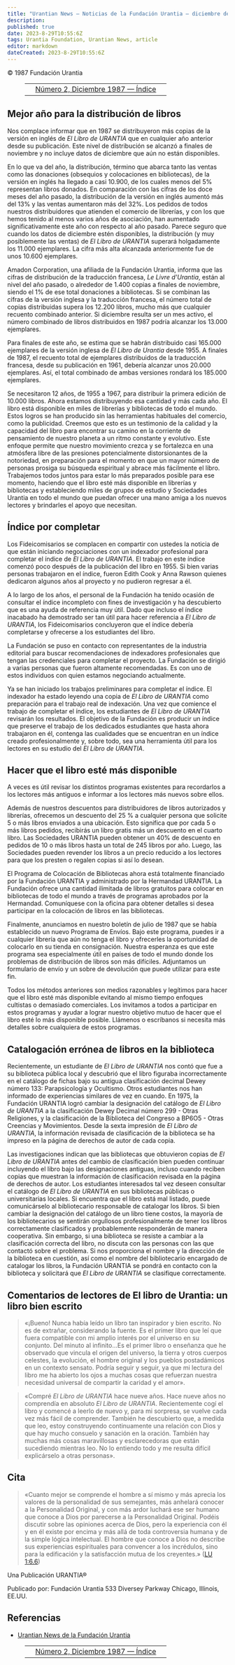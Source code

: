```yaml
---
title: "Urantian News — Noticias de la Fundación Urantia — diciembre de 1987"
description: 
published: true
date: 2023-8-29T10:55:6Z
tags: Urantia Foundation, Urantian News, article
editor: markdown
dateCreated: 2023-8-29T10:55:6Z
---
```


<p class="v-card v-sheet theme--light grey lighten-3 px-2">© 1987 Fundación Urantia</p>
<figure class="table chapter-navigator">
  <table>
    <tbody>
      <tr>
        <td>
        </td>
        <td>
        <a href="/es/index/articles_uf_urantian#número-2-diciembre-1987">
          <span class="mdi mdi-book-open-variant"></span><span class="pl-2">Número 2, Diciembre 1987 — Índice</span>
        </a>
        </td>
        <td>
        </td>
      </tr>
    </tbody>
  </table>
</figure>




## Mejor año para la distribución de libros

Nos complace informar que en 1987 se distribuyeron más copias de la versión en inglés de _El Libro de URANTIA_ que en cualquier año anterior desde su publicación. Este nivel de distribución se alcanzó a finales de noviembre y no incluye datos de diciembre que aún no están disponibles.

En lo que va del año, la distribución, término que abarca tanto las ventas como las donaciones (obsequios y colocaciones en bibliotecas), de la versión en inglés ha llegado a casi 10.900, de los cuales menos del 5% representan libros donados. En comparación con las cifras de los doce meses del año pasado, la distribución de la versión en inglés aumentó más del 13% y las ventas aumentaron más del 32%. Los pedidos de todos nuestros distribuidores que atienden el comercio de librerías, y con los que hemos tenido al menos varios años de asociación, han aumentado significativamente este año con respecto al año pasado. Parece seguro que cuando los datos de diciembre estén disponibles, la distribución (y muy posiblemente las ventas) de _El Libro de URANTIA_ superará holgadamente los 11.000 ejemplares. La cifra más alta alcanzada anteriormente fue de unos 10.600 ejemplares.

Amadon Corporation, una afiliada de la Fundación Urantia, informa que las cifras de distribución de la traducción francesa, _Le Livre d'Urantia_, están al nivel del año pasado, o alrededor de 1.400 copias a finales de noviembre, siendo el 1% de ese total donaciones a bibliotecas. Si se combinan las cifras de la versión inglesa y la traducción francesa, el número total de copias distribuidas supera los 12.200 libros, mucho más que cualquier recuento combinado anterior. Si diciembre resulta ser un mes activo, el número combinado de libros distribuidos en 1987 podría alcanzar los 13.000 ejemplares.

Para finales de este año, se estima que se habrán distribuido casi 165.000 ejemplares de la versión inglesa de _El Libro de Urantia_ desde 1955. A finales de 1987, el recuento total de ejemplares distribuidos de la traducción francesa, desde su publicación en 1961, debería alcanzar unos 20.000 ejemplares. Así, el total combinado de ambas versiones rondará los 185.000 ejemplares.

Se necesitaron 12 años, de 1955 a 1967, para distribuir la primera edición de 10.000 libros. Ahora estamos distribuyendo esa cantidad y más cada año. El libro está disponible en miles de librerías y bibliotecas de todo el mundo. Estos logros se han producido sin las herramientas habituales del comercio, como la publicidad. Creemos que esto es un testimonio de la calidad y la capacidad del libro para encontrar su camino en la corriente de pensamiento de nuestro planeta a un ritmo constante y evolutivo. Este enfoque permite que nuestro movimiento crezca y se fortalezca en una atmósfera libre de las presiones potencialmente distorsionantes de la notoriedad, en preparación para el momento en que un mayor número de personas prosiga su búsqueda espiritual y abrace más fácilmente el libro. Trabajemos todos juntos para estar lo más preparados posible para ese momento, haciendo que el libro esté más disponible en librerías y bibliotecas y estableciendo miles de grupos de estudio y Sociedades Urantia en todo el mundo que puedan ofrecer una mano amiga a los nuevos lectores y brindarles el apoyo que necesitan.

## Índice por completar

Los Fideicomisarios se complacen en compartir con ustedes la noticia de que están iniciando negociaciones con un indexador profesional para completar el índice de _El Libro de URANTIA_. El trabajo en este índice comenzó poco después de la publicación del libro en 1955. Si bien varias personas trabajaron en el índice, fueron Edith Cook y Anna Rawson quienes dedicaron algunos años al proyecto y no pudieron regresar a él.

A lo largo de los años, el personal de la Fundación ha tenido ocasión de consultar el índice incompleto con fines de investigación y ha descubierto que es una ayuda de referencia muy útil. Dado que incluso el índice inacabado ha demostrado ser tan útil para hacer referencia a _El Libro de URANTIA_, los Fideicomisarios concluyeron que el índice debería completarse y ofrecerse a los estudiantes del libro.

La Fundación se puso en contacto con representantes de la industria editorial para buscar recomendaciones de indexadores profesionales que tengan las credenciales para completar el proyecto. La Fundación se dirigió a varias personas que fueron altamente recomendadas. Es con uno de estos individuos con quien estamos negociando actualmente.

Ya se han iniciado los trabajos preliminares para completar el índice. El indexador ha estado leyendo una copia de _El Libro de URANTIA_ como preparación para el trabajo real de indexación. Una vez que comience el trabajo de completar el índice, los estudiantes de _El Libro de URANTIA_ revisarán los resultados. El objetivo de la Fundación es producir un índice que preserve el trabajo de los dedicados estudiantes que hasta ahora trabajaron en él, contenga las cualidades que se encuentran en un índice creado profesionalmente y, sobre todo, sea una herramienta útil para los lectores en su estudio del _El Libro de URANTIA_.

## Hacer que el libro esté más disponible

A veces es útil revisar los distintos programas existentes para recordarlos a los lectores más antiguos e informar a los lectores más nuevos sobre ellos.

Además de nuestros descuentos para distribuidores de libros autorizados y librerías, ofrecemos un descuento del 25 % a cualquier persona que solicite 5 o más libros enviados a una ubicación. Esto significa que por cada 5 o más libros pedidos, recibirás un libro gratis más un descuento en el cuarto libro. Las Sociedades URANTIA pueden obtener un 40% de descuento en pedidos de 10 o más libros hasta un total de 245 libros por año. Luego, las Sociedades pueden revender los libros a un precio reducido a los lectores para que los presten o regalen copias si así lo desean.

El Programa de Colocación de Bibliotecas ahora está totalmente financiado por la Fundación URANTIA y administrado por la Hermandad URANTIA. La Fundación ofrece una cantidad ilimitada de libros gratuitos para colocar en bibliotecas de todo el mundo a través de programas aprobados por la Hermandad. Comuníquese con la oficina para obtener detalles si desea participar en la colocación de libros en las bibliotecas.

Finalmente, anunciamos en nuestro boletín de julio de 1987 que se había establecido un nuevo Programa de Envíos. Bajo este programa, puedes ir a cualquier librería que aún no tenga el libro y ofrecerles la oportunidad de colocarlo en su tienda en consignación. Nuestra esperanza es que este programa sea especialmente útil en países de todo el mundo donde los problemas de distribución de libros son más difíciles. Adjuntamos un formulario de envío y un sobre de devolución que puede utilizar para este fin.

Todos los métodos anteriores son medios razonables y legítimos para hacer que el libro esté más disponible evitando al mismo tiempo enfoques cultistas o demasiado comerciales. Los invitamos a todos a participar en estos programas y ayudar a lograr nuestro objetivo mutuo de hacer que el libro esté lo más disponible posible. Llámenos o escríbanos si necesita más detalles sobre cualquiera de estos programas.

## Catalogación errónea de libros en la biblioteca

Recientemente, un estudiante de _El Libro de URANTIA_ nos contó que fue a su biblioteca pública local y descubrió que el libro figuraba incorrectamente en el catálogo de fichas bajo su antigua clasificación decimal Dewey número 133: Parapsicología y Ocultismo. Otros estudiantes nos han informado de experiencias similares de vez en cuando. En 1975, la Fundación URANTIA logró cambiar la designación del catálogo de _El Libro de URANTIA_ a la clasificación Dewey Decimal número 299 - Otras Religiones, y la clasificación de la Biblioteca del Congreso a BP6O5 - Otras Creencias y Movimientos. Desde la sexta impresión de _El Libro de URANTIA_, la información revisada de clasificación de la biblioteca se ha impreso en la página de derechos de autor de cada copia.

Las investigaciones indican que las bibliotecas que obtuvieron copias de _El Libro de URANTIA_ antes del cambio de clasificación bien pueden continuar incluyendo el libro bajo las designaciones antiguas, incluso cuando reciben copias que muestran la información de clasificación revisada en la página de derechos de autor. Los estudiantes interesados tal vez deseen consultar el catálogo de _El Libro de URANTIA_ en sus bibliotecas públicas o universitarias locales. Si encuentra que el libro está mal listado, puede comunicárselo al bibliotecario responsable de catalogar los libros. Si bien cambiar la designación del catálogo de un libro tiene costos, la mayoría de los bibliotecarios se sentirán orgullosos profesionalmente de tener los libros correctamente clasificados y probablemente responderán de manera cooperativa. Sin embargo, si una biblioteca se resiste a cambiar a la clasificación correcta del libro, no discuta con las personas con las que contactó sobre el problema. Si nos proporciona el nombre y la dirección de la biblioteca en cuestión, así como el nombre del bibliotecario encargado de catalogar los libros, la Fundación URANTIA se pondrá en contacto con la biblioteca y solicitará que _El Libro de URANTIA_ se clasifique correctamente.

## Comentarios de lectores de El libro de Urantia: un libro bien escrito

> «¡Bueno! Nunca había leído un libro tan inspirador y bien escrito. No es de extrañar, considerando la fuente. Es el primer libro que leí que fuera compatible con mi amplio interés por el universo en su conjunto. Del minuto al infinito...Es el primer libro o enseñanza que he observado que vincula el origen del universo, la tierra y otros cuerpos celestes, la evolución, el hombre original y los pueblos postadámicos en un contexto sensato. Podría seguir y seguir, ya que mi lectura del libro me ha abierto los ojos a muchas cosas que refuerzan nuestra necesidad universal de compartir la caridad y el amor».

> «Compré _El Libro de URANTIA_ hace nueve años. Hace nueve años no comprendía en absoluto _El Libro de URANTIA_. Recientemente cogí el libro y comencé a leerlo de nuevo y, para mi sorpresa, se vuelve cada vez más fácil de comprender. También he descubierto que, a medida que leo, estoy construyendo continuamente una relación con Dios y que hay mucho consuelo y sanación en la oración. También hay muchas más cosas maravillosas y esclarecedoras que están sucediendo mientras leo. No lo entiendo todo y me resulta difícil explicárselo a otras personas».

## Cita

> «Cuanto mejor se comprende el hombre a sí mismo y más aprecia los valores de la personalidad de sus semejantes, más anhelará conocer a la Personalidad Original, y con más ardor luchará ese ser humano que conoce a Dios por parecerse a la Personalidad Original. Podéis discutir sobre las opiniones acerca de Dios, pero la experiencia con él y en él existe por encima y más allá de toda controversia humana y de la simple lógica intelectual. El hombre que conoce a Dios no describe sus experiencias espirituales para convencer a los incrédulos, sino para la edificación y la satisfacción mutua de los creyentes.» (<a id="a80_613"></a>[LU 1:6.6](/es/The_Urantia_Book/1#p6_6))


Una Publicación URANTIA&reg;


Publicado por:
Fundación Urantia
533 Diversey Parkway
Chicago, Illinois, EE.UU.

## Referencias

- [Urantian News de la Fundación Urantia](https://www.urantia.org/news/1987-12)



<figure class="table chapter-navigator">
  <table>
    <tbody>
      <tr>
        <td>
        </td>
        <td>
        <a href="/es/index/articles_uf_urantian#número-2-diciembre-1987">
          <span class="mdi mdi-book-open-variant"></span><span class="pl-2">Número 2, Diciembre 1987 — Índice</span>
        </a>
        </td>
        <td>
        </td>
      </tr>
    </tbody>
  </table>
</figure>
